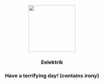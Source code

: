 <p align="center">
    <img src="https://raw.githubusercontent.com/PokeAPI/sprites/master/sprites/pokemon/603.png" width="150" height="150">
</p>
<h3 align="center"> <b>Eelektrik</b></h3>
<h3 align="center">Have a terrifying day! (contains irony)</h3>
